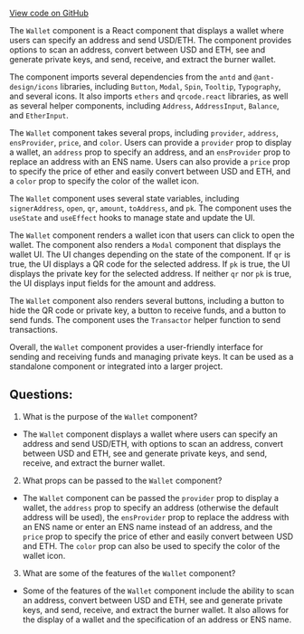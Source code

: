 [View code on GitHub](zoo-labs/zoo/blob/master/lab/src/components/Wallet.jsx)

The `Wallet` component is a React component that displays a wallet where users can specify an address and send USD/ETH. The component provides options to scan an address, convert between USD and ETH, see and generate private keys, and send, receive, and extract the burner wallet. 

The component imports several dependencies from the `antd` and `@ant-design/icons` libraries, including `Button`, `Modal`, `Spin`, `Tooltip`, `Typography`, and several icons. It also imports `ethers` and `qrcode.react` libraries, as well as several helper components, including `Address`, `AddressInput`, `Balance`, and `EtherInput`.

The `Wallet` component takes several props, including `provider`, `address`, `ensProvider`, `price`, and `color`. Users can provide a `provider` prop to display a wallet, an `address` prop to specify an address, and an `ensProvider` prop to replace an address with an ENS name. Users can also provide a `price` prop to specify the price of ether and easily convert between USD and ETH, and a `color` prop to specify the color of the wallet icon.

The `Wallet` component uses several state variables, including `signerAddress`, `open`, `qr`, `amount`, `toAddress`, and `pk`. The component uses the `useState` and `useEffect` hooks to manage state and update the UI.

The `Wallet` component renders a wallet icon that users can click to open the wallet. The component also renders a `Modal` component that displays the wallet UI. The UI changes depending on the state of the component. If `qr` is true, the UI displays a QR code for the selected address. If `pk` is true, the UI displays the private key for the selected address. If neither `qr` nor `pk` is true, the UI displays input fields for the amount and address.

The `Wallet` component also renders several buttons, including a button to hide the QR code or private key, a button to receive funds, and a button to send funds. The component uses the `Transactor` helper function to send transactions. 

Overall, the `Wallet` component provides a user-friendly interface for sending and receiving funds and managing private keys. It can be used as a standalone component or integrated into a larger project.
## Questions: 
 1. What is the purpose of the `Wallet` component?
- The `Wallet` component displays a wallet where users can specify an address and send USD/ETH, with options to scan an address, convert between USD and ETH, see and generate private keys, and send, receive, and extract the burner wallet.

2. What props can be passed to the `Wallet` component?
- The `Wallet` component can be passed the `provider` prop to display a wallet, the `address` prop to specify an address (otherwise the default address will be used), the `ensProvider` prop to replace the address with an ENS name or enter an ENS name instead of an address, and the `price` prop to specify the price of ether and easily convert between USD and ETH. The `color` prop can also be used to specify the color of the wallet icon.

3. What are some of the features of the `Wallet` component?
- Some of the features of the `Wallet` component include the ability to scan an address, convert between USD and ETH, see and generate private keys, and send, receive, and extract the burner wallet. It also allows for the display of a wallet and the specification of an address or ENS name.